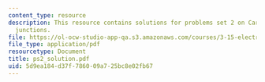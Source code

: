 ```yaml
---
content_type: resource
description: This resource contains solutions for problems set 2 on Carriers and pn
  junctions.
file: https://ol-ocw-studio-app-qa.s3.amazonaws.com/courses/3-15-electrical-optical-magnetic-materials-and-devices-fall-2006/5d9ea184d37f786009a725bc8e02fb67_ps2_solution.pdf
file_type: application/pdf
resourcetype: Document
title: ps2_solution.pdf
uid: 5d9ea184-d37f-7860-09a7-25bc8e02fb67
---
```

